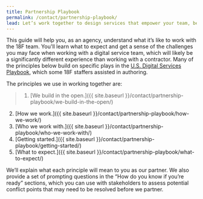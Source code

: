 ```yaml
---
title: Partnership Playbook
permalink: /contact/partnership-playbook/
lead: Let’s work together to design services that empower your team, better serve the public, and tackle the big problems facing your agency.
---
```


This guide will help you, as an agency, understand what it’s like to work with the 18F team. You'll learn what to expect and get a sense of the challenges you may face when working with a digital service team, which will likely be a significantly different experience than working with a contractor. Many of the principles below build on specific plays in the [U.S. Digital Services Playbook](https://playbook.cio.gov), which some 18F staffers assisted in authoring.

The principles we use in working together are:

>1. [We build in the open.]({{ site.baseurl }}/contact/partnership-playbook/we-build-in-the-open/)
2. [How we work.]({{ site.baseurl }}/contact/partnership-playbook/how-we-work/)
3. [Who we work with.]({{ site.baseurl }}/contact/partnership-playbook/who-we-work-with/)
4. [Getting started.]({{ site.baseurl }}/contact/partnership-playbook/getting-started/)
5. [What to expect.]({{ site.baseurl }}/contact/partnership-playbook/what-to-expect/)

We’ll explain what each principle will mean to you as our partner. We also provide a set of prompting questions in the “How do you know if you’re ready” sections, which you can use with stakeholders to assess potential conflict points that may need to be resolved before we partner.
